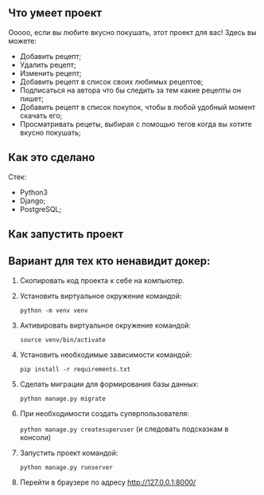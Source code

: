 
## Что умеет проект

Ооооо, если вы любите вкусно покушать, этот проект для вас!
Здесь вы можете:
- Добавить рецепт;
- Удалить рецепт;
- Изменить рецепт;
- Добавить рецепт в список своих любимых рецептов;
- Подписаться на автора что бы следить за тем какие рецепты он пишет;
- Добавить рецепт в список покупок, чтобы в любой удобный момент скачать его;
- Просматривать рецеты, выбирая с помощью тегов когда вы хотите вкусно покушать;


## Как это сделано

Стек:
- Python3
- Django;
- PostgreSQL;

## Как запустить проект

## Вариант для тех кто ненавидит докер:

1. Скопировать код проекта к себе на компьютер.

2. Установить виртуальное окружение командой:
    
    ```python -m venv venv```

3. Активировать виртуальное окружение командой:
    
    ```source venv/bin/activate```

4. Установить необходимые зависимости командой:
    
    ```pip install -r requirements.txt```

5. Сделать миграции для формирования базы данных:
    
    ```python manage.py migrate```

6. При необходимости создать суперпользователя:
    
    ```python manage.py createsuperuser```
    (и следовать подсказкам в консоли)

7. Запустить проект командой:
    
    ```python manage.py runserver```

8. Перейти в браузере по адресу http://127.0.0.1:8000/



